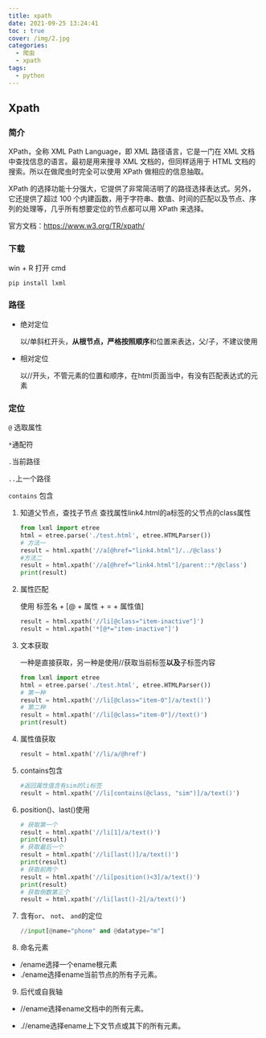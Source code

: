 ```yaml
---
title: xpath
date: 2021-09-25 13:24:41
toc : true
cover: /img/2.jpg
categories: 
  - 爬虫
  - xpath
tags: 
  - python
---
```


## Xpath

### 简介

XPath，全称 XML Path Language，即 XML 路径语言，它是一门在 XML 文档中查找信息的语言。最初是用来搜寻 XML 文档的，但同样适用于 HTML 文档的搜索。所以在做爬虫时完全可以使用 XPath 做相应的信息抽取。

XPath 的选择功能十分强大，它提供了非常简洁明了的路径选择表达式。另外，它还提供了超过 100 个内建函数，用于字符串、数值、时间的匹配以及节点、序列的处理等，几乎所有想要定位的节点都可以用 XPath 来选择。

官方文档：https://www.w3.org/TR/xpath/

### 下载

win + R 打开 cmd

```python
pip install lxml
```

### 路径

* 绝对定位   

  以/单斜杠开头，**从根节点，严格按照顺序**和位置来表达，父/子，不建议使用

* 相对定位

  以//开头，不管元素的位置和顺序，在html页面当中，有没有匹配表达式的元素

### 定位

`@` 选取属性

`*`通配符

`.`当前路径

`..`上一个路径

`contains` 包含

1. 知道父节点，查找子节点              查找属性link4.html的a标签的父节点的class属性

   ```python
   from lxml import etree
   html = etree.parse('./test.html', etree.HTMLParser())
   # 方法一
   result = html.xpath('//a[@href="link4.html"]/../@class')
   #方法二
   result = html.xpath('//a[@href="link4.html"]/parent::*/@class')
   print(result)
   ```
   
2. 属性匹配   

   使用 标签名 + [@ + 属性 + = + 属性值]
   
   ```python
   result = html.xpath('//li[@class="item-inactive"]')
   result = html.xpath('*[@*="item-inactive"]')
   ```
   
3. 文本获取
   
   一种是直接获取，另一种是使用//获取当前标签**以及**子标签内容
   
   ```python
   from lxml import etree
   html = etree.parse('./test.html', etree.HTMLParser())
   # 第一种
   result = html.xpath('//li[@class="item-0"]/a/text()')
   # 第二种
   result = html.xpath('//li[@class="item-0"]//text()')
   print(result)
   ```
   
4. 属性值获取

   ```python
   result = html.xpath('//li/a/@href')
   ```
   
5. contains包含
   
   ```python
   #返回属性值含有sim的li标签
   result = html.xpath('//li[contains(@class, "sim")]/a/text()')
   ```
   
6. position()、last()使用
   
   ```python
   # 获取第一个
   result = html.xpath('//li[1]/a/text()')
   print(result)
   # 获取最后一个
   result = html.xpath('//li[last()]/a/text()')
   print(result)
   # 获取前两个
   result = html.xpath('//li[position()<3]/a/text()')
   print(result)
   # 获取倒数第三个
   result = html.xpath('//li[last()-2]/a/text()')
   ```
   
7. 含有`or`、 `not`、 `and`的定位

   ```python
   //input[@name="phone" and @datatype="m"]
   ```
   
8. 命名元素

* /ename选择一个ename根元素
* ./ename选择ename当前节点的所有子元素。

9. 后代或自我轴

* //ename选择ename文档中的所有元素。

* .//ename选择ename上下文节点或其下的所有元素。
